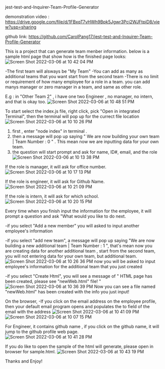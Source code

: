 jest-test-and-Inquirer-Team-Profile-Generator

demonstration video :
https://drive.google.com/file/d/1FBxqT7vHWh9Bpk5Jgwr3Pcj2WJFtpiD8/view?usp=sharing

github link:
https://github.com/CarolPang17/jest-test-and-Inquirer-Team-Profile-Generator

This is a project that can generate team menber information.
below is a sample html page that show how is the finished page looks:
![Screen Shot 2022-03-06 at 10 42 04 PM](https://user-images.githubusercontent.com/42502061/156981166-fe603ccd-984b-47c0-ae68-fead01f5ddcd.png)


-The first team will alsways be "My Team"
-You can add as many as additional teams that you want start from the second team
-There is no limit or requirement of how many employee for a role in a team. you can add manys manager or zero manager in a team, and same as other role.

E.g : in "Other Team 2" , i have one two Engineer , no manager, no intern, and that is okay too.
![Screen Shot 2022-03-06 at 10 48 51 PM](https://user-images.githubusercontent.com/42502061/156981972-b92cc4ed-0cc5-41a0-b649-04d15c65589c.png)

To start
select the index.js file, right click, pick "Open in integrated Terminal", then the terminal will pop up for the currect file location
![Screen Shot 2022-03-06 at 10 10 26 PM](https://user-images.githubusercontent.com/42502061/156977807-17e94d04-84d4-471f-a187-16b2e1d723d0.png)



1. first , enter "node index" in terminal .
2. then a message will pop up saying " We are now building your own team | Team Number : 0 " . This mean now we are inputting data for your own team.
3. the question will start prompt and ask for name, ID#, email, and the role
![Screen Shot 2022-03-06 at 10 13 38 PM](https://user-images.githubusercontent.com/42502061/156978103-5f56e2d9-2bf8-463e-97a6-9235d48f7884.png)



If the role is manager, it will ask for office number.
![Screen Shot 2022-03-06 at 10 17 13 PM](https://user-images.githubusercontent.com/42502061/156978476-a79d389e-2128-41b8-b330-1f4131d98c55.png)

If the role is engineer, it will ask for Github Name.
![Screen Shot 2022-03-06 at 10 21 09 PM](https://user-images.githubusercontent.com/42502061/156978908-812a5baa-dee7-4e26-84d8-d3e00b79a4ee.png)


If the role is intern, it will ask for which school.
![Screen Shot 2022-03-06 at 10 20 15 PM](https://user-images.githubusercontent.com/42502061/156978788-7e24749a-b7db-4091-8058-d2c7dd69f2c3.png)


Every time when you finish input the information for the employee, it will prompt a question and ask "What would you like to do next.

-if you select "Add a new member" you will asked to input another employee's information

-if you select "add new team", a message will pop up saying "We are now building a new additional team |  Team Number : 1 ", that's mean now you are creating data for another additional team , start from the second team, you will not entering data for your own team, but additional team.
![Screen Shot 2022-03-06 at 10 26 36 PM](https://user-images.githubusercontent.com/42502061/156979369-57d24354-a57d-4905-86f1-4df5f793f377.png)
now you will be asked to input employee's information for the additional team that you just created

-if you select "Create Html", you will see a message of " HTML page has been created, please see "newWeb.html" file! "
![Screen Shot 2022-03-06 at 10 36 39 PM](https://user-images.githubusercontent.com/42502061/156980493-45d13db5-51a4-4ac8-b1f3-6fd7ce82d101.png)
Now you can see a file named "newWeb.html" has been created with the info you just input!

On the browser,
-If you click on the email address on the employee profile, then your default email program opens and populates the to field of the email with the address
![Screen Shot 2022-03-06 at 10 41 09 PM](https://user-images.githubusercontent.com/42502061/156981094-82fabd74-506b-4cb5-b84a-f3af1d8ac6cb.png)
![Screen Shot 2022-03-06 at 10 07 15 PM](https://user-images.githubusercontent.com/42502061/156977467-e378cea1-36e4-4a6b-9374-a6ca88a9fce7.png)

For Engineer, it contains github name , if you click on the github name, it will jump to the github profile web page.
![Screen Shot 2022-03-06 at 10 41 28 PM](https://user-images.githubusercontent.com/42502061/156981125-51e2eaf6-1340-4931-bce1-b99a41d1b802.png)


If you do like to open the sample of the html will generate, please open in browser for sample.html.
![Screen Shot 2022-03-06 at 10 43 19 PM](https://user-images.githubusercontent.com/42502061/156981297-7662ed09-bac9-46ab-9337-11f20eae41d0.png)

Thanks and Enjoy!





